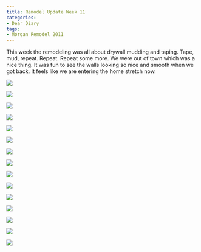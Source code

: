 ```yaml
---
title: Remodel Update Week 11
categories:
- Dear Diary
tags:
- Morgan Remodel 2011
---
```


This week the remodeling was all about drywall mudding and taping. Tape, mud, repeat. Repeat. Repeat some more. We were out of town which was a nice thing. It was fun to see the walls looking so nice and smooth when we got back. It feels like we are entering the home stretch now.

![](/assets/posts/2011/morgan-remodel/update-11/20110821-144823-0001.jpg)

![](/assets/posts/2011/morgan-remodel/update-11/20110821-144833-0001.jpg)

![](/assets/posts/2011/morgan-remodel/update-11/20110821-144930-0001.jpg)

![](/assets/posts/2011/morgan-remodel/update-11/20110821-144940-0001.jpg)

![](/assets/posts/2011/morgan-remodel/update-11/20110821-144947-0001.jpg)

![](/assets/posts/2011/morgan-remodel/update-11/20110821-145029-0001.jpg)

![](/assets/posts/2011/morgan-remodel/update-11/20110821-145118-0001.jpg)

![](/assets/posts/2011/morgan-remodel/update-11/20110821-145131-0001.jpg)

![](/assets/posts/2011/morgan-remodel/update-11/20110821-145141-0001.jpg)

![](/assets/posts/2011/morgan-remodel/update-11/20110821-145156-0001.jpg)

![](/assets/posts/2011/morgan-remodel/update-11/20110821-145214-0001.jpg)

![](/assets/posts/2011/morgan-remodel/update-11/20110821-145319-0001.jpg)

![](/assets/posts/2011/morgan-remodel/update-11/20110821-145333-0001.jpg)

![](/assets/posts/2011/morgan-remodel/update-11/20110821-145342-0001.jpg)

![](/assets/posts/2011/morgan-remodel/update-11/20110821-145429-0001.jpg)


